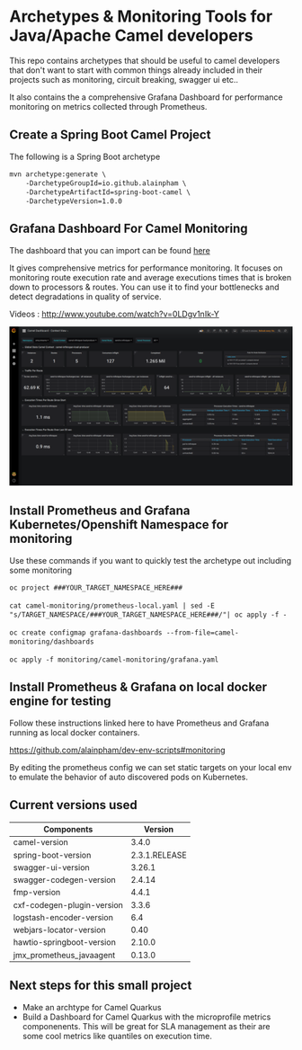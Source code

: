 # Archetypes & Monitoring Tools for Java/Apache Camel developers

This repo contains archetypes that should be useful to camel developers that don't want to start with common things already included in their projects such as monitoring, circuit breaking, swagger ui etc..

It also contains the a comprehensive Grafana Dashboard for performance monitoring on metrics collected through Prometheus.

## Create a Spring Boot Camel Project

The following is a Spring Boot archetype

```
mvn archetype:generate \
    -DarchetypeGroupId=io.github.alainpham \
    -DarchetypeArtifactId=spring-boot-camel \
    -DarchetypeVersion=1.0.0
```

## Grafana Dashboard For Camel Monitoring

The dashboard that you can import can be found [here](camel-monitoring/dashboards-for-import/Camel%20Dashboard%20-%20Context%20View.json)


It gives comprehensive metrics for performance monitoring. It focuses on monitoring route execution rate and average executions times that is broken down to processors & routes. You can use it to find your bottlenecks and detect degradations in quality of service.

Videos : http://www.youtube.com/watch?v=0LDgv1nIk-Y

[![Grafana](assets/grafana-dash-sample.png)](http://www.youtube.com/watch?v=0LDgv1nIk-Y)

## Install Prometheus and Grafana Kubernetes/Openshift Namespace for monitoring

Use these commands if you want to quickly test the archetype out including some monitoring

```
oc project ###YOUR_TARGET_NAMESPACE_HERE###

cat camel-monitoring/prometheus-local.yaml | sed -E "s/TARGET_NAMESPACE/###YOUR_TARGET_NAMESPACE_HERE###/"| oc apply -f -

oc create configmap grafana-dashboards --from-file=camel-monitoring/dashboards

oc apply -f monitoring/camel-monitoring/grafana.yaml
```

## Install Prometheus & Grafana on local docker engine for testing

Follow these instructions linked here to have Prometheus and Grafana running as local docker containers. 

https://github.com/alainpham/dev-env-scripts#monitoring

By editing the prometheus config we can set static targets on your local env to emulate the behavior of auto discovered pods on Kubernetes.

## Current versions used

| Components                 | Version       |
|----------------------------|---------------|
| camel-version              | 3.4.0         |
| spring-boot-version        | 2.3.1.RELEASE |
| swagger-ui-version         | 3.26.1        |
| swagger-codegen-version    | 2.4.14        |
| fmp-version                | 4.4.1         |
| cxf-codegen-plugin-version | 3.3.6         |
| logstash-encoder-version   | 6.4           |
| webjars-locator-version    | 0.40          |
| hawtio-springboot-version  | 2.10.0        |
| jmx_prometheus_javaagent   | 0.13.0        |

## Next steps for this small project

* Make an archtype for Camel Quarkus
* Build a Dashboard for Camel Quarkus with the microprofile metrics componenents. This will be great for SLA management as their are some cool metrics like quantiles on execution time.